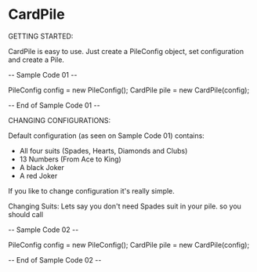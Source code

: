 CardPile
========

GETTING STARTED:

CardPile is easy to use. 
Just create a PileConfig object, set configuration and create a Pile.

-- Sample Code 01 --

PileConfig config = new PileConfig();
CardPile pile = new CardPile(config);

-- End of Sample Code 01  --


CHANGING CONFIGURATIONS:

Default configuration (as seen on Sample Code 01) contains:
- All four suits (Spades, Hearts, Diamonds and Clubs)
- 13 Numbers (From Ace to King)
- A black Joker
- A red Joker


If you like to change configuration it's really simple.

Changing Suits:
Lets say you don't need Spades suit in your pile.
so you should call

-- Sample Code 02 --

PileConfig config = new PileConfig();
CardPile pile = new CardPile(config);

-- End of Sample Code 02  --




